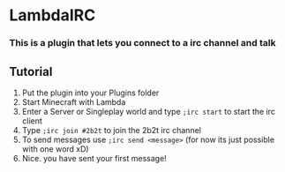 # LambdaIRC

### This is a plugin that lets you connect to a irc channel and talk

## Tutorial
1. Put the plugin into your Plugins folder
2. Start Minecraft with Lambda
3. Enter a Server or Singleplay world and type `;irc start` to start the irc client
4. Type `;irc join #2b2t` to join the 2b2t irc channel
5. To send messages use `;irc send <message>` (for now its just possible with one word xD)
6. Nice. you have sent your first message! 
